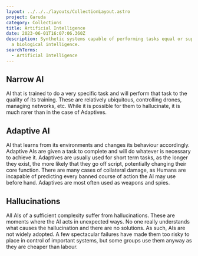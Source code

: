 ```yaml
---
layout: ../../../layouts/CollectionLayout.astro
project: Garuda
category: Collections
title: Artificial Intelligence
date: 2023-06-01T16:07:06.360Z
description: Synthetic systems capable of performing tasks equal or superior to
  a biological intelligence.
searchTerms:
  - Artificial Intelligence
---
```

## Narrow AI

AI that is trained to do a very specific task and will perform that task to the quality of its training. These are relatively ubiquitous, controlling drones, managing networks, etc. While it is possible for them to hallucinate, it is much rarer than in the case of Adaptives.

## Adaptive AI

AI that learns from its environments and changes its behaviour accordingly. Adaptive AIs are given a task to complete and will do whatever is necessary to achieve it. Adaptives are usually used for short term tasks, as the longer they exist, the more likely that they go off script, potentially changing their core function. There are many cases of collateral damage, as Humans are incapable of predicting every banned course of action the AI may use before hand. Adaptives are most often used as weapons and spies.

## Hallucinations

All AIs of a sufficient complexity suffer from hallucinations. These are moments where the AI acts in unexpected ways. No one really understands what causes the hallucination and there are no solutions. As such, AIs are not widely adopted. A few spectacular failures have made them too risky to place in control of important systems, but some groups use them anyway as they are cheaper than labour.